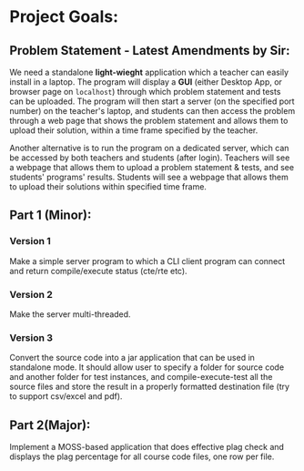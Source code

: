 # Project Goals:
## Problem Statement - Latest Amendments by Sir:
We need a standalone **light-wieght** application which a teacher can easily install in a laptop. The program will display a **GUI** (either Desktop App, or browser page on `localhost`) through which problem statement and tests can be uploaded. The program will then start a server (on the specified port number) on the teacher's laptop, and students can then access the problem through a web page that shows the problem statement and allows them to upload their solution, within a time frame specified by the teacher.

Another alternative is to run the program on a dedicated server, which can be accessed by both teachers and students (after login). Teachers will see a webpage that allows them to upload a problem statement & tests, and see students' programs' results. Students will see a webpage that allows them to upload their solutions within specified time frame.

## Part 1 (Minor):
### Version 1 
Make a simple server program to which a CLI 
client program can connect and return 
compile/execute status (cte/rte etc). 

### Version 2 
Make the server multi-threaded.

### Version 3 
Convert the source code into a jar application 
that can be used in standalone mode. It should 
allow user to specify a folder for source code 
and another folder for test instances, and 
compile-execute-test all the source files and 
store the result in a properly formatted 
destination file (try to support csv/excel and pdf).

## Part 2(Major):
Implement a MOSS-based application that does 
effective plag check and displays the plag 
percentage for all course code files, one row per 
file. 
